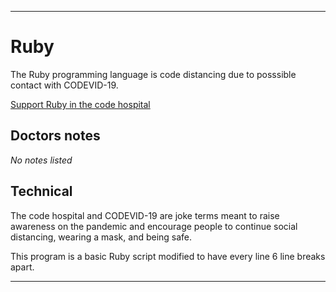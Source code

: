 
***

# Ruby

The Ruby programming language is code distancing due to posssible contact with CODEVID-19.

[Support Ruby in the code hospital](https://github.com/seanpm2001/Code-distancing/discussions/34)

## Doctors notes

_No notes listed_

## Technical

The code hospital and CODEVID-19 are joke terms meant to raise awareness on the pandemic and encourage people to continue social distancing, wearing a mask, and being safe.

This program is a basic Ruby script modified to have every line 6 line breaks apart.

***
